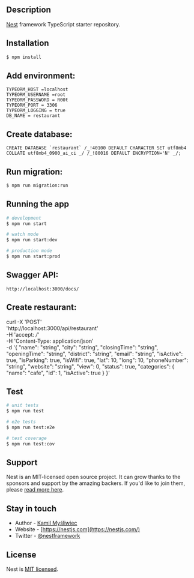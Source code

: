## Description

[Nest](https://github.com/nestjs/nest) framework TypeScript starter repository.

## Installation

```bash
$ npm install

```

## Add environment:

```
TYPEORM_HOST =localhost
TYPEORM_USERNAME =root
TYPEORM_PASSWORD = R00t
TYPEORM_PORT = 3306
TYPEORM_LOGGING = true
DB_NAME = restaurant
```

## Create database:

```
CREATE DATABASE `restaurant` /_!40100 DEFAULT CHARACTER SET utf8mb4 COLLATE utf8mb4_0900_ai_ci _/ /_!80016 DEFAULT ENCRYPTION='N' _/;
```

## Run migration:

```bash
$ npm run migration:run
```

## Running the app

```bash
# development
$ npm run start

# watch mode
$ npm run start:dev

# production mode
$ npm run start:prod
```

## Swagger API:

```
http://localhost:3000/docs/
```

## Create restaurant:

curl -X 'POST' \
 'http://localhost:3000/api/restaurant' \
 -H 'accept: _/_' \
 -H 'Content-Type: application/json' \
 -d '{
"name": "string",
"city": "string",
"closingTime": "string",
"openingTime": "string",
"district": "string",
"email": "string",
"isActive": true,
"isParking": true,
"isWifi": true,
"lat": 10,
"long": 10,
"phoneNumber": "string",
"website": "string",
"view": 0,
"status": true,
"categories": {
"name": "cafe",
"id": 1,
"isActive": true
}
}'

## Test

```bash
# unit tests
$ npm run test

# e2e tests
$ npm run test:e2e

# test coverage
$ npm run test:cov
```

## Support

Nest is an MIT-licensed open source project. It can grow thanks to the sponsors and support by the amazing backers. If you'd like to join them, please [read more here](https://docs.nestjs.com/support).

## Stay in touch

- Author - [Kamil Myśliwiec](https://kamilmysliwiec.com)
- Website - [https://nestjs.com](https://nestjs.com/)
- Twitter - [@nestframework](https://twitter.com/nestframework)

## License

Nest is [MIT licensed](LICENSE).
